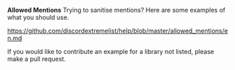 **Allowed Mentions** Trying to sanitise mentions? Here are some examples of what you should use.

<https://github.com/discordextremelist/help/blob/master/allowed_mentions/en.md>

If you would like to contribute an example for a library not listed, please make a pull request.